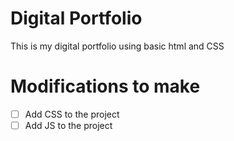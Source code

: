 # Digital Portfolio 

This is my digital portfolio using basic html and CSS

# Modifications to make
- [ ] Add CSS to the project
- [ ] Add JS to the project